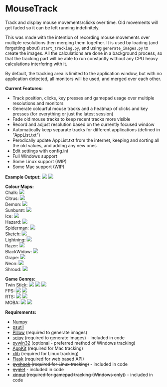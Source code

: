 # MouseTrack

Track and display mouse movements/clicks over time. Old movements will get faded so it can be left running indefinitely.

This was made with the intention of recording mouse movements over multiple resolutions then merging them together. It is used by loading (and forgetting about) `start_tracking.py`, and using `generate_images.py` to create the images. All the calculations are done in a background process, so that the tracking part will be able to run constantly without any CPU heavy calculations interfering with it.

By default, the tracking area is limited to the application window, but with no application detected, all monitors will be used, and merged over each other.

<b>Current Features:</b>
 - Track position, clicks, key presses and gamepad usage over multiple resolutions and monitors
 - Generate colourful mouse tracks and a heatmap of clicks and key presses (for everything or just the latest session)
 - Fade old mouse tracks to keep recent tracks more visible
 - Record and adjust resolution based on the currently focused window
 - Automatically keep separate tracks for different applications (defined in "AppList.txt")
 - Perodically update AppList.txt from the internet, keeping and sorting all the old values, and adding any new ones
 - Edit settings with config.ini
 - Full Windows support
 - Some Linux support (WIP)
 - Some Mac support (WIP)
 
<b>Example Output:</b>
<img src="http://i.imgur.com/UJgf0up.jpg">
<img src="http://i.imgur.com/HL023Cr.jpg">

<b>Colour Maps:</b>
<br/>Chalk:
<img src="http://i.imgur.com/ReRbDnF.jpg">
<br/>Citrus:
<img src="http://i.imgur.com/wRRsFhn.jpg">
<br/>Demon:
<img src="http://i.imgur.com/IDLRgGn.jpg">
<br/>Sunburst:
<img src="http://i.imgur.com/HtVF8In.jpg">
<br/>Ice:
<img src="http://i.imgur.com/KniZy9q.jpg">
<br/>Hazard:
<img src="http://i.imgur.com/zy9v3in.jpg">
<br/>Spiderman:
<img src="http://i.imgur.com/CwGlzfa.jpg">
<br/>Sketch:
<img src="http://i.imgur.com/z1s0iTg.jpg">
<br/>Lightning:
<img src="http://i.imgur.com/yB5udPO.jpg">
<br/>Razer:
<img src="http://i.imgur.com/Xfu0i8E.jpg">
<br/>BlackWidow:
<img src="http://i.imgur.com/1AqOHxC.jpg">
<br/>Grape:
<img src="http://i.imgur.com/fcOji6t.jpg">
<br/>Neon:
<img src="http://i.imgur.com/hd8oshz.jpg">
<br/>Shroud:
<img src="http://i.imgur.com/HmP4kSJ.jpg">

<b>Game Genres:</b>
<br/>Twin Stick:
<img src="http://i.imgur.com/mjxqbg0.png">
<img src="http://i.imgur.com/ZxBoz0i.jpg">
<img src="http://i.imgur.com/rikwsUa.jpg">
<br/>FPS:
<img src="http://i.imgur.com/Iocmy3N.jpg">
<img src="http://i.imgur.com/ii3mhBA.jpg">
<br/>RTS:
<img src="http://i.imgur.com/FSeAHYK.jpg">
<img src="http://i.imgur.com/Ct8A3tK.jpg">
<br/>MOBA:
<img src="http://i.imgur.com/X34ZrwQ.jpg">
<img src="http://i.imgur.com/Y5tttVN.jpg">

<b>Requirements:</b>
 - [Numpy](https://pypi.python.org/pypi/numpy)
 - [psutil](https://pypi.python.org/pypi/psutil)
 - [Pillow](https://pypi.python.org/pypi/Pillow) (required to generate images)
 - ~~[scipy](https://pypi.python.org/pypi/scipy) (required to generate images)~~ - included in code
 - [pywin32](https://sourceforge.net/projects/pywin32/files/pywin32) (optional - preferred method of Windows tracking)
 - [AppKit](https://pypi.python.org/pypi/AppKit/0.2.8) (required for Mac tracking)
 - [xlib](https://pypi.python.org/pypi/python-xlib) (required for Linux tracking)
 - [Flask](http://flask.pocoo.org/) (required for web based API)
 - ~~[pyxhook](https://github.com/JeffHoogland/pyxhook/blob/master/pyxhook.py) (required for Linux tracking)~~ - included in code
 - ~~[pyglet](https://pypi.python.org/pypi/pyglet/1.3.0)~~ - included in code
 - ~~[xinput](https://github.com/r4dian/Xbox-360-Controller-for-Python/blob/master/xinput.py) (required for gamepad tracking (Windows only))~~ - included in code
